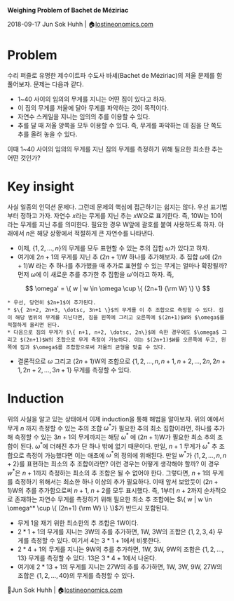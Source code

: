 **Weighing Problem of Bachet de Méziriac**

2018-09-17
Jun Sok Huhh | :house:[lostineonomics.com](http://lostineconomics.com)


# Problem 

수리 퍼즐로 유명한 제수이트파 수도사 바셰(Bachet de Méziriac)의 저울 문제를 함 풀어보자. 문제는 다음과 같다. 
* 1~40 사이의 임의의 무게를 지니는 어떤 짐이 있다고 하자. 
* 이 짐의 무게를 저울에 달아 무게를 파악하는 것이 목적이다. 
* 자연수 스케일을 지니는 임의의 추를 이용할 수 있다. 
* 추를 달 때 저울 양쪽을 모두 이용할 수 있다. 즉, 무게를 파악하는 데 짐을 단 쪽도 추를 올려 놓을 수 있다. 

이때 1~40 사이의 임의의 무게를 지닌 짐의 무게를 측정하기 위해 필요한 최소한 추는 어떤 것인가? 

# Key insight 

사실 일종의 인덕션 문제다. 그런데 문제의 핵심에 접근하기는 쉽지는 않다. 우선 표기법부터 정하고 가자. 자연수 $x$라는 무게를 지닌 추는 $x$W으로 표기한다. 즉, $10$W는 10이라는 무게를 지닌 추를 의미한다. 필요한 경우 W앞에 괄호를 붙여 사용하도록 하자. 아래에서 $n$은 해당 상황에서 적절하게 큰 자연수를 나타낸다. 

* 이제, $\{ 1, 2, \dotsc, n \}$의 무게를 모두 표현할 수 있는 추의 집합 $\omega$가 있다고 하자. 
* 여기에 $2n+1$의 무게를 지닌 추 $(2n+1)$W 하나를 추가해보자. 추 집합 $\omega$에 $(2n+1)$W 라는 추 하나를 추가했을 때 추가로 표현할 수 있는 무게는 얼마나 확장될까? 먼저 $\omega$에 이 새로운 추를 추가한 추 집합을 $\omega'$이라고 하자. 즉, 

$$
\omega' = \{ w | w \in \omega \cup \{ (2n+1) {\rm W} \} \}
$$

	* 우선, 당연히 $2n+1$이 추가된다. 
	* $\{ 2n+2, 2n+3, \dotsc, 3n+1 \}$의 무게를 이 추 조합으로 측정할 수 있다. 짐이 해당 범위의 무게를 지닌다면, 짐을 왼쪽에 그리고 오른쪽에 $(2n+1)$W와 $\omega$를 적절하게 올리면 된다. 
	* 다음으로 짐의 무게가 $\{ n+1, n+2, \dotsc, 2n\}$에 속한 경우에도 $\omega$ 그리고 $(2n+1)$W의 조합으로 무게 측정이 가능하다. 이는 $(2n+1)$W를 오른쪽에 두고, 왼쪽에 짐과 $\omega$를 조합함으로써 저울의 균형을 맞출 수 있다.  
* 결론적으로 $\omega$ 그리고 $(2n+1)$W의 조합으로 $\{ 1,2, \dotsc, n, n+1, n+2, \dotsc, 2n, 2n+1, 2n+2, \dotsc, 3n+1\}$ 무게를 측정할 수 있다.  

# Induction 

위의 사실을 알고 있는 상태에서 이제 induction을 통해 해법을 알아보자. 위의 예에서 무게 $n$ 까지 측정할 수 있는 추의 조합 $\omega^*$가 필요한 추의 최소 집합이라면, 하나를 추가해 측정할 수 있는 $3n+1$의 무게까지는 해당 $\omega^*$ 에 $(2n+1)$W가 필요한 최소 추의 조합이 된다. $\omega^*$에  더해진 추가 단 하나 밖에 없기 때문이다. 만일, $n+1$ 무게가 $\omega^*$ 추 조합으로 측정이 가능했다면 이는 애초에 $\omega^*$의 정의에 위배된다. 만일 $w^*$가 $\{ 1, 2, \dotsc, n, n+2\}$를 표현하는 최소의 추 조합이라면? 이런 경우는 어떻게 생각해야 할까? 이 경우 $w^*$은 $n+1$까지 측정하는 최소의 추 조합은 될 수 없어야 한다. 그렇다면, $n+1$의 무게를 측정하기 위해서는 최소한 하나 이상의 추가 필요하다. 이때 앞서 보았듯이 $(2n+1)$W의 추를 추가함으로써 $n+1$, $n+2$를 모두 표시했다. 즉, 1부터 $n+2$까지 순차적으로 존재하는 자연수 무게를 측정하기 위해 필요한 최소 추 조합에는 $\{ w | w \in \omega^* \cup \{ (2n+1) {\rm W} \} \}$가 반드시 포함된다. 

* 무게 $1$을 재기 위한 최소한의 추 조합은 $1$W이다. 
* $2*1+1$의 무게를 지니는 $3$W의 추를 추가하면, $1$W, $3$W의 조합은 $\{1,2,3,4\}$ 무게를 측정할 수 있다. 여기서 $4$는 $3*1+1$에서 비롯한다. 
* $2*4+1$의 무게를 지니는 $9$W의 추를 추가하면, $1$W, $3$W, $9$W의 조합은 $\{1,2,\dotsc, 13\}$ 무게를 측정할 수 있다. $13$은 $3*4+1$에서 나온다. 
* 여기에 $2*13+1$의 무게를 지니는 $27$W의 추를 추가하면, $1$W, $3$W, $9$W, $27$W의 조합은  $\{1,2,\dotsc, 40\}$의 무게를 측정할 수 있다. 

:feet:Jun Sok Huhh | :house:[lostineonomics.com](http://lostineconomics.com)
<!--stackedit_data:
eyJoaXN0b3J5IjpbLTEzODk3OTg3MTEsMTQ4NTI0NDEzLC0xOT
YzNjU4MjksMTkxNjExODY2NSwtMTY1ODQ5MzQzOV19
-->